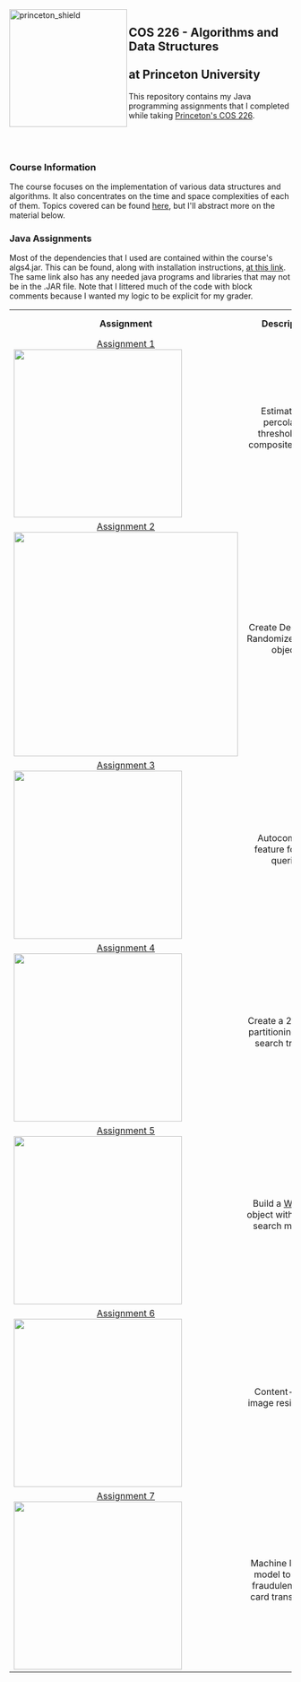 <img src="https://www.cs.princeton.edu/courses/archive/spring20/cos226/images/princeton-shield.gif" alt=princeton_shield align=left height=210 />  

 ## COS 226 - Algorithms and Data Structures<br></br>at Princeton University  
 
 This repository contains my Java programming assignments that I completed while taking [Princeton's COS 226](https://www.cs.princeton.edu/courses/archive/spring20/cos226/syllabus.php).
 <br></br>
 <br></br>
 ### Course Information
 The course focuses on the implementation of various data structures and algorithms. It also concentrates on the time and space complexities of each of them.
 Topics covered can be found [here](https://www.cs.princeton.edu/courses/archive/spring24/cos226/lectures.php), but I'll abstract more on the material below.  
 
 ### Java Assignments
 Most of the dependencies that I used are contained within the course's algs4.jar. This can be found, along with installation instructions, [at this link](https://algs4.cs.princeton.edu/code). The same link also has any needed java programs and libraries that may not be in the .JAR file. Note that I littered much of the code with block comments because
 I wanted my logic to be explicit for my grader.
 
 <table style="width:100%">
  <tr>
    <th>Assignment</th>
    <th>Description</th>
    <th>Topics Learned</th>
  </tr>
  <tr>
    <td>
     <div align="center">
       <a href="https://github.com/angelztang/cos226/tree/master/percolation"> Assignment 1 </a>
     </div>
     <a href="https://www.cs.princeton.edu/courses/archive/spring24/cos226/assignments/percolation/specification.php">
       <img src="./percolation/logo.png" width = 300>
     </a>
    </td>
    <td>
      <div align="center"> Estimate the percolation threshold of a composite system </div>
    </td>
    <td> 
      <div align="center"> quick-union, weighted quick-union, Monte Carlo method </div>
    </td>
  </tr>
  <tr>
    <td>
      <div align="center">
        <a href="https://github.com/angelztang/cos226/tree/master/queues"> Assignment 2 </a>
      </div>
      <a href="https://www.cs.princeton.edu/courses/archive/spring24/cos226/assignments/queues/specification.php">
        <img src="./queues/logo.png" width = 400>
      </a>       
    </td>
    <td>
      <div align="center"> Create Deque and RandomizedQueue objects </div>
    </td>
    <td>
      <div align="center"> linked lists, stacks, queues, deques, Java iterators </div>
    </td>
  </tr>
   <tr>
    <td>
      <div align="center">
        <a href="https://github.com/angelztang/cos226/tree/master/autocomplete"> Assignment 3 </a>
      </div>
      <a href="https://www.cs.princeton.edu/courses/archive/spring24/cos226/assignments/autocomplete/specification.php">
        <img src="./autocomplete/logo.png" width = 300>
      </a>       
    </td>
    <td>
      <div align="center"> Autocomplete feature for user queries </div>
    </td>
    <td>
      <div align="center"> selection sort, insertion sort, binary search, mergesort, quicksort, Java comparators </div>
    </td>
  </tr>
   <tr>
    <td>
      <div align="center">
        <a href="https://github.com/angelztang/cos226/tree/master/kdtree"> Assignment 4 </a>
      </div>
      <a href="https://www.cs.princeton.edu/courses/archive/spring24/cos226/assignments/kdtree/specification.php">
        <img src="./kdtree/logo.png" width = 300>
      </a>       
    </td>
    <td>
      <div align="center"> Create a 2D space partitioning binary search tree API </div>
    </td>
    <td>
      <div align="center"> binary search trees, 2-3 trees, red-black trees, B-trees, kd-trees </div>
    </td>
  </tr>
   <tr>
    <td>
      <div align="center">
        <a href="https://github.com/angelztang/cos226/tree/master/wordnet"> Assignment 5 </a>
      </div>
      <a href="https://www.cs.princeton.edu/courses/archive/spring24/cos226/assignments/wordnet/specification.php">
        <img src="./wordnet/logo.png" width = 300>
      </a>       
    </td>
    <td>
      <div align="center"> Build a <a href="https://wordnet.princeton.edu"> WordNet </a> object with built-in search methods </div>
    </td>
    <td>
      <div align="center"> hash tables, depth-first search, breadth-first search, topological sort, minimum spanning trees, Kruskal's algorithm, Prim's algorithm </div>
    </td>
  </tr>
   <tr>
    <td>
      <div align="center">
        <a href="https://github.com/angelztang/cos226/tree/master/seam"> Assignment 6 </a>
      </div>
      <a href="https://www.cs.princeton.edu/courses/archive/spring24/cos226/assignments/seam/specification.php">
        <img src="./seam/logo.png" width = 300>
      </a>       
    </td>
    <td>
      <div align="center"> Content-aware image resizing API </div>
    </td>
    <td>
      <div align="center"> Bellman-Ford algorithm, Dijkstra's algorithm, Ford-Fulkerson algorithm, MinCuts, MaxFlows </div>
    </td>
  </tr>
    </tr>
   <tr>
    <td>
      <div align="center">
        <a href="https://github.com/angelztang/cos226/tree/master/fraud"> Assignment 7 </a>
      </div>
      <a href="https://www.cs.princeton.edu/courses/archive/spring24/cos226/assignments/fraud/specification.php">
        <img src="./fraud/logo.png" width = 300>
      </a>       
    </td>
    <td>
      <div align="center"> Machine learning model to detect fraudulent credit card transactions </div>
    </td>
    <td>
      <div align="center"> k-means clustering, dimensionality reduction, decision stumps, AdaBoost algorithm, weighted voting </div>
    </td>
  </tr>
</table>
